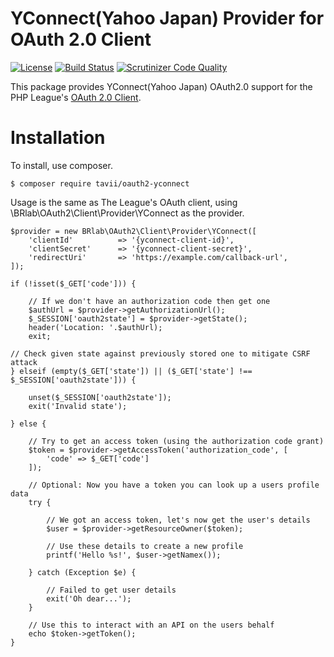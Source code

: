 # YConnect(Yahoo Japan) Provider for OAuth 2.0 Client

[![License](https://img.shields.io/packagist/l/league/oauth2-google.svg)](https://github.com/tavii/oauth2-yconnect/blob/master/LICENSE)
[![Build Status](https://travis-ci.org/tavii/oauth2-yconnect.svg?branch=master)](https://travis-ci.org/tavii/oauth2-yconnect)
[![Scrutinizer Code Quality](https://scrutinizer-ci.com/g/tavii/oauth2-yconnect/badges/quality-score.png?b=master)](https://scrutinizer-ci.com/g/tavii/oauth2-yconnect/?branch=master)

This package provides YConnect(Yahoo Japan) OAuth2.0 support for the PHP League's [ OAuth 2.0 Client](https://github.com/thephpleague/oauth2-client).

# Installation

To install, use composer.

```
$ composer require tavii/oauth2-yconnect
```

Usage is the same as The League's OAuth client, using \BRlab\OAuth2\Client\Provider\YConnect as the provider.


```
$provider = new BRlab\OAuth2\Client\Provider\YConnect([
    'clientId'          => '{yconnect-client-id}',
    'clientSecret'      => '{yconnect-client-secret}',
    'redirectUri'       => 'https://example.com/callback-url',
]);

if (!isset($_GET['code'])) {

    // If we don't have an authorization code then get one
    $authUrl = $provider->getAuthorizationUrl();
    $_SESSION['oauth2state'] = $provider->getState();
    header('Location: '.$authUrl);
    exit;

// Check given state against previously stored one to mitigate CSRF attack
} elseif (empty($_GET['state']) || ($_GET['state'] !== $_SESSION['oauth2state'])) {

    unset($_SESSION['oauth2state']);
    exit('Invalid state');

} else {

    // Try to get an access token (using the authorization code grant)
    $token = $provider->getAccessToken('authorization_code', [
        'code' => $_GET['code']
    ]);

    // Optional: Now you have a token you can look up a users profile data
    try {

        // We got an access token, let's now get the user's details
        $user = $provider->getResourceOwner($token);

        // Use these details to create a new profile
        printf('Hello %s!', $user->getNamex());

    } catch (Exception $e) {

        // Failed to get user details
        exit('Oh dear...');
    }

    // Use this to interact with an API on the users behalf
    echo $token->getToken();
}
```


